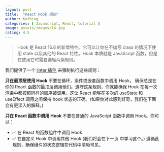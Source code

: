 ```yaml
---
layout: post
title:  "React Hook 规则"
author: Kothing
categories: [ Javascript, React, tutorial ]
image: assets/images/14.jpg
rating: 4.5
---
```

> Hook 是 React 16.8 的新增特性。它可以让你在不编写 class 的情况下使用 state 以及其他的 React 特性。Hook 本质就是 JavaScript 函数，但是在使用它时需要遵循两条规则。

我们提供了一个 [linter 插件](https://www.npmjs.com/package/eslint-plugin-react-hooks "linter") 来强制执行这些规则：

**只在最顶层使用 Hook**
不要在循环，条件或嵌套函数中调用 Hook， 确保总是在你的 React 函数的最顶层调用他们。遵守这条规则，你就能确保 Hook 在每一次渲染中都按照同样的顺序被调用。这让 React 能够在多次的 useState 和 useEffect 调用之间保持 hook 状态的正确。(如果你对此感到好奇，我们在下面会有更深入的解释。)

**只在 React 函数中调用 Hook**
不要在普通的 JavaScript 函数中调用 Hook。你可以：

+ ✅ 在 React 的函数组件中调用 Hook 
+ ✅ 在自定义 Hook 中调用其他 Hook (我们将会在下一页 中学习这个。) 
遵循此规则，确保组件的状态逻辑在代码中清晰可见。
